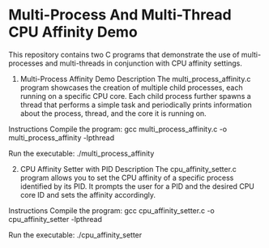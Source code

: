# Multi-Process And Multi-Thread CPU Affinity Demo


This repository contains two C programs that demonstrate the use of multi-processes and multi-threads in conjunction with CPU affinity settings.

1. Multi-Process Affinity Demo
Description
The multi_process_affinity.c program showcases the creation of multiple child processes, each running on a specific CPU core. Each child process further spawns a thread that performs a simple task and periodically prints information about the process, thread, and the core it is running on.

Instructions
Compile the program: gcc multi_process_affinity.c -o multi_process_affinity -lpthread

Run the executable: ./multi_process_affinity

2. CPU Affinity Setter with PID
Description
The cpu_affinity_setter.c program allows you to set the CPU affinity of a specific process identified by its PID. It prompts the user for a PID and the desired CPU core ID and sets the affinity accordingly.

Instructions
Compile the program: gcc cpu_affinity_setter.c -o cpu_affinity_setter -lpthread

Run the executable: ./cpu_affinity_setter


